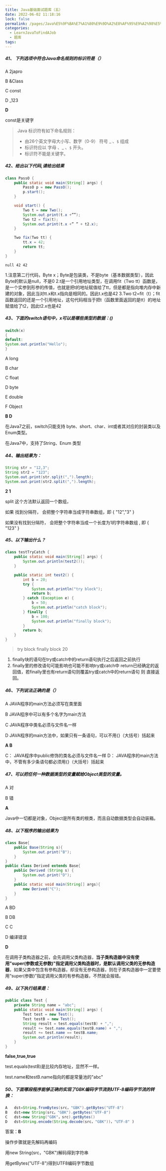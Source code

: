 ```yaml
---
title: Java基础面试题库（五）
date: 2022-06-02 11:18:16
lock: false
permalink: /pages/Java%E5%9F%BA%E7%A1%80%E9%9D%A2%E8%AF%95%E9%A2%98%E5%BA%93%EF%BC%88%E4%BA%94%EF%BC%89
categories:
  - LearnJavaToFindAJob
  - 题库
tags:
---
```

##### 41、 下列选项中符合Java命名规则的标识符是（）
A	2japro

B	&Class

C	const

D	_123



**D**

const是关键字

> Java 标识符有如下命名规则： 
>
> - 由26个英文字母大小写、数字（0-9） 符号 _  、`$`  组成 
> - 标识符应以 字母 、_  、`$` 开头。
> - 标识符不能是关键字。





##### 42、给出以下代码,请给出结果

```java
class PassO {
    public static void main(String[] args) {
        PassO p = new PassO();
        p.start();
    }

    void start() {
        Two t = new Two();
        System.out.print(t.x +””);
        Two t2 = fix(t);
        System.out.print(t.x +” ” + t2.x);
    }

    Two fix(Two tt) {
        tt.x = 42;
        return tt;
    }
}
```



```
null 42 42
```

1.注意第二行代码，Byte x；Byte是包装类，不是byte（基本数据类型），因此Byte的默认是null，不是0
2.t是一个引用地址类型，在调用fit（Two tt）函数是，是一个实参到形参的传值，也就是把t的地址赋值给了tt，但是都是指向堆内存中新建的对象，因此当对tt.x和t.x指向是相同的。因此t.x也是42
3.Two t2=fit（t）；fit函数返回的还是一个引用地址，这句代码相当于把t（函数里面返回的是tt）的地址赋值给了t2，因此t2.x也是42



##### 43、下面的switch语句中，x可以是哪些类型的数据：()

```java
switch(x)
{
default:
System.out.println("Hello");
}
```

A	long

B	char

C	float

D	byte

E	double

F	Object



**B D**

在Java7之前，switch只能支持 byte、short、char、int或者其对应的封装类以及Enum类型。

在Java7中，支持了String、Enum 类型



##### 44、输出结果为：

```java
String str = "12,3";
String str2 = "123";
System.out.print(str.split(",").length);
System.out.print(str2.split(",").length);
```



 **2  1**

split 这个方法默认返回一个数组，  

如果 找到分隔符，  会把整个字符串当成字符串数组，即 { "12","3" }

如果没有找到分隔符，  会把整个字符串当成一个长度为1的字符串数组 , 即 { "123" }



##### 45、以下输出什么？

```java
class testTryCatch {
    public static void main(String[] args) {
        System.out.println(test2());
    }

    public static int test2() {
        int b = 20;
        try {
            System.out.println("try block");
            return b;
        } catch (Exception e) {
            b = 50;
            System.out.println("catch block");
        } finally {
            b = 100;
            System.out.println("finally block");
        }
        return b;
    }
}
```



>try block
>finally block
>20

1. finally块的语句在try或catch中的return语句执行之后返回之前执行
2. finally里的修改语句可能影响也可能不影响try或catch中 return已经确定的返回值，若finally里也有return语句则覆盖try或catch中的return语句 则 直接返回。



##### 46、下列说法正确的是（）

A	JAVA程序的main方法必须写在类里面

B	JAVA程序中可以有多个名字为main方法

C	JAVA程序中类名必须与文件名一样

D	JAVA程序的main方法中，如果只有一条语句，可以不用{}（大括号）括起来



**A B** 

C： JAVA程序中public修饰的类名必须与文件名一样
D： JAVA程序的main方法中，不管有多少条语句都必须用{}（大括号）括起来



##### 47、可以把任何一种数据类型的变量赋给Object类型的变量。

A	对

B	错



**A**

Java中一切都是对象，Object是所有类的根类，而且自动数据类型会自动装箱。





##### 48、以下程序的输出结果为

```java
class Base{
    public Base(String s){
        System.out.print("B");
    }
}
public class Derived extends Base{
    public Derived (String s) {
        System.out.print("D");
    }
    public static void main(String[] args){
        new Derived("C");
    }
}
```

A	BD

B	DB

C	C

D	编译错误



**D**

在调用子类构造器之前，会先调用父类构造器，**当子类构造器中没有使用"super(参数或无参数)"指定调用父类构造器时，是默认调用父类的无参构造器**，如果父类中包含有参构造器，却没有无参构造器，则在子类构造器中一定要使用“super(参数)”指定调用父类的有参构造器，不然就会报错。



##### 49、以下执行结果是：

```java
public class Test {
    private String name = "abc";
    public static void main(String[] args) {
        Test test = new Test();
        Test testB = new Test();
        String result = test.equals(testB) + ",";
        result += test.name.equals(testB.name) + ",";
        result += test.name == testB.name;
        System.out.println(result);
    }
}
```

**false,true,true**



test.equals(testB)是比较内存地址，显然不一样。

test.name和testB.name指向的都是常量池的"abc"



##### 50、下面哪段程序能够正确的实现了GBK编码字节流到UTF-8编码字节流的转换：

```java
A	dst=String.fromBytes(src，"GBK").getBytes("UTF-8")
B	dst=new String(src，"GBK").getBytes("UTF-8")
C	dst=new String("GBK"，src).getBytes()
D	dst=String.encode(String.decode(src，"GBK"))，"UTF-8" )
```

答案：**B**

操作步骤就是先解码再编码

用new String(src，"GBK")解码得到字符串

用getBytes("UTF-8")得到UTF8编码字节数组